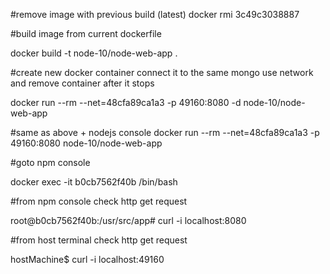 #remove image with previous build (latest)
docker rmi 3c49c3038887

#build image from current dockerfile

docker build -t node-10/node-web-app .

#create new docker container connect it to the same mongo use network and remove container after it stops

docker run --rm --net=48cfa89ca1a3 -p 49160:8080 -d node-10/node-web-app

#same as above + nodejs console
docker run --rm --net=48cfa89ca1a3 -p 49160:8080 node-10/node-web-app

#goto npm console

docker exec -it b0cb7562f40b /bin/bash

#from npm console check http get request

root@b0cb7562f40b:/usr/src/app# curl -i localhost:8080

#from host terminal check http get request

hostMachine$ curl -i localhost:49160